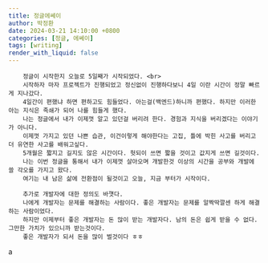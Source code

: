 ```yaml
---
title: 정글에쎄이
author: 박정환
date: 2024-03-21 14:10:00 +0800
categories: [정글, 에쎄이]
tags: [writing]
render_with_liquid: false
---
```


        정글이 시작한지 오늘로 5일째가 시작되었다. <br>
        시작하자 마자 프로젝트가 진행되었고 정신없이 진행하다보니 4일 이란 시간이 정말 빠르게 지나갔다. 
        4일간이 편했냐 하면 편하고도 힘들었다. 아는걸(백엔드)하니까 편했다. 하지만 이러한 아는 지식은 족쇄가 되어 나를 힘들게 했다.
        나는 정글에서 내가 이제껏 알고 있던걸 버리려 한다. 경험과 지식을 버리겠다는 이야기가 아니다.
        이제껏 가지고 있던 나쁜 습관, 이건이렇게 해야한다는 고집, 틀에 박힌 사고를 버리고 더 유연한 사고를 배워고싶다.
        5개월은 짧지고 길지도 않은 시간이다. 헛되이 쓰면 짧을 것이고 값지게 쓰면 길것이다.
        나는 이번 정글을 통해서 내가 이제껏 살아오며 개발한것 이상의 시간을 공부와 개발에 쓸 각오를 가지고 왔다.
        여기는 내 남은 삶에 전환점이 될것이고 오늘, 지금 부터가 시작이다. 
        
        추가로 개발자에 대한 정의도 바꼇다.
        나에게 개발자는 문제를 해결하는 사람이다. 좋은 개발자는 문제를 알짝딱깔센 하게 해결하는 사람이었다.
        하지만 이제부터 좋은 개발자는 돈 많이 받는 개발자다. 남의 돈은 쉽게 받을 수 없다. 그만한 가치가 있으니까 받는것이다.
        좋은 개발자가 되서 돈을 많이 벌것이다 ㅎㅎ

a